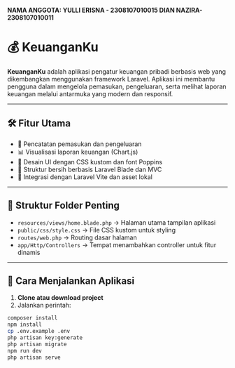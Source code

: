 **NAMA ANGGOTA:
YULLI ERISNA - 2308107010015
DIAN NAZIRA- 2308107010011**

# 💰 KeuanganKu

**KeuanganKu** adalah aplikasi pengatur keuangan pribadi berbasis web yang dikembangkan menggunakan framework Laravel. Aplikasi ini membantu pengguna dalam mengelola pemasukan, pengeluaran, serta melihat laporan keuangan melalui antarmuka yang modern dan responsif.

---

## 🛠️ Fitur Utama

- 🧾 Pencatatan pemasukan dan pengeluaran
- 📊 Visualisasi laporan keuangan (Chart.js)
- 🌈 Desain UI dengan CSS kustom dan font Poppins
- 📁 Struktur bersih berbasis Laravel Blade dan MVC
- 🧩 Integrasi dengan Laravel Vite dan asset lokal

---

## 📂 Struktur Folder Penting

- `resources/views/home.blade.php` → Halaman utama tampilan aplikasi
- `public/css/style.css` → File CSS kustom untuk styling
- `routes/web.php` → Routing dasar halaman
- `app/Http/Controllers` → Tempat menambahkan controller untuk fitur dinamis

---

## 🚀 Cara Menjalankan Aplikasi

1. **Clone atau download project**
2. Jalankan perintah:

```bash
composer install
npm install
cp .env.example .env
php artisan key:generate
php artisan migrate
npm run dev
php artisan serve
